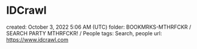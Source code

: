 # IDCrawl

created: October 3, 2022 5:06 AM (UTC)
folder: BOOKMRKS-MTHRFCKR / SEARCH PARTY MTHRFCKR! / People
tags: Search, people
url: https://www.idcrawl.com